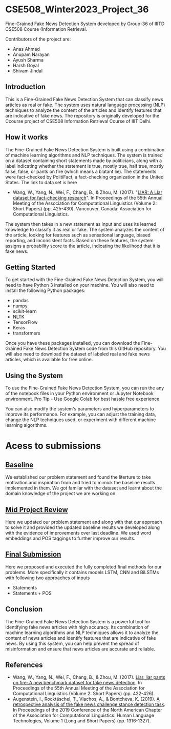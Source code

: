 # CSE508_Winter2023_Project_36
Fine-Grained Fake News Detection System developed by Group-36 of IIITD CSE508 Course (Information Retrieval. 

Contributors of the project are: 
- Anas Ahmad
- Anupam Narayan
- Ayush Sharma
- Harsh Goyal
- Shivam Jindal

## Introduction
This is a Fine-Grained Fake News Detection System that can classify news articles as real or fake. The system uses natural language processing (NLP) techniques to analyze the content of the articles and identify features that are indicative of fake news. The repository is originally developed for the Ccourse project of CSE508 Information Retrieval Course of IIIT Delhi.

## How it works
The Fine-Grained Fake News Detection System is built using a combination of machine learning algorithms and NLP techniques. The system is trained on a dataset containing short statements made by politicians, along with a label indicating whether the statement is true, mostly true, half true, mostly false, false, or pants on fire (which means a blatant lie). The statements were fact-checked by PolitiFact, a fact-checking organization in the United States. The link to data set is here
- Wang, W., Yang, N., Wei, F., Chang, B., & Zhou, M. (2017). "[LIAR: A LIar dataset for fact-checking research](https://www.aclweb.org/anthology/P17-2067.pdf)". In Proceedings of the 55th Annual Meeting of the Association for Computational Linguistics (Volume 2: Short Papers) (pp. 425-430). Vancouver, Canada: Association for Computational Linguistics.


The system then takes in a new statement as input and uses its learned knowledge to classify it as real or fake. The system analyzes the content of the article, looking for features such as sensational language, biased reporting, and inconsistent facts. Based on these features, the system assigns a probability score to the article, indicating the likelihood that it is fake news.



## Getting Started
To get started with the Fine-Grained Fake News Detection System, you will need to have Python 3 installed on your machine. You will also need to install the following Python packages:

- pandas
- numpy
- scikit-learn
- NLTK
- TensorFlow
- Keras
- transformers

Once you have these packages installed, you can download the Fine-Grained Fake News Detection System code from this GitHub repository. You will also need to download the dataset of labeled real and fake news articles, which is available for free online.

## Using the System
To use the Fine-Grained Fake News Detection System, you can run the any of the notebook files in your Python environment or Jupyter Notebook environment. Pro Tip - Use Google Colab for best hassle free experience

You can also modify the system's parameters and hyperparameters to improve its performance. For example, you can adjust the training data, change the NLP techniques used, or experiment with different machine learning algorithms.

# Acess to submissions
## [Baseline](https://github.com/harsh20562/CSE508_Winter2023_Project_36/tree/main/Baseline)
We established our problem statement and found the literture to take motivation and inspiration from and tried to mimick the baseline results implemented in them. We got familar with the dataset and learnt about the domain knowledge of the project we are working on.

## [Mid Project Review](https://github.com/harsh20562/CSE508_Winter2023_Project_36/tree/main/Mid%20Project%20Review)
Here we updated our problem statement and along with that our approach to solve it and provided the updated baseline results we developed along with the evidence of improvements over last deadline. We used word embeddings and POS taggings to further improve our results.

## [Final Submission](https://github.com/harsh20562/CSE508_Winter2023_Project_36/tree/main/Final%20Submission)
Here we proposed and executed the fully completed final methods for our problems. More specifically it contains models LSTM, CNN and BiLSTMs with following two approaches of inputs
- Statements
- Statements + POS

## Conclusion
The Fine-Grained Fake News Detection System is a powerful tool for identifying fake news articles with high accuracy. Its combination of machine learning algorithms and NLP techniques allows it to analyze the content of news articles and identify features that are indicative of fake news. By using this system, you can help prevent the spread of misinformation and ensure that news articles are accurate and reliable.

## References
- Wang, W., Yang, N., Wei, F., Chang, B., & Zhou, M. (2017). [Liar, liar pants on fire: A new benchmark dataset for fake news detection](https://www.aclweb.org/anthology/P17-2067/). In Proceedings of the 55th Annual Meeting of the Association for Computational Linguistics (Volume 2: Short Papers) (pp. 422-426).
- Augenstein, I., Rocktäschel, T., Vlachos, A., & Bontcheva, K. (2019). [A retrospective analysis of the fake news challenge stance detection task](https://www.aclweb.org/anthology/N19-1134/). In Proceedings of the 2019 Conference of the North American Chapter of the Association for Computational Linguistics: Human Language Technologies, Volume 1 (Long and Short Papers) (pp. 1316-1327).
